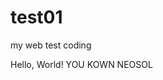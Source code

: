 # test01
my web test coding
<!DOCTYPE html>
<html lang="en" dir="ltr">
 <head>
  <meta charset="utf-8">
   <title>hello NEOSOL</title>
  </head>
  <body>
    Hello, World! YOU KOWN NEOSOL
  </body>
</html>
